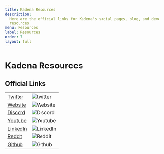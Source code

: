 ```yaml
---
title: Kadena Resources
description:
  Here are the official links for Kadena's social pages, blog, and developer
  resources
menu: Resources
label: Resources
order: 7
layout: full
---
```


# Kadena Resources

## Official Links

|                                                                    |                                        |
| ------------------------------------------------------------------ | -------------------------------------- |
| [Twitter](https://twitter.com/kadena_io)                           | ![twitter](/assets/docs/twitter.png)   |
| [Website](https://kadena.io/)                                      | ![Website](/assets/docs/website.png)   |
| [Discord](https://discord.gg/jRn8GwcFCj)                           | ![Discord](/assets/docs/discord.png)   |
| [Youtube](https://www.youtube.com/kadenablockchain)                | ![Youtube](/assets/docs/youtube.png)   |
| [LinkedIn](https://www.linkedin.com/company/kadena-llc/mycompany/) | ![LinkedIn](/assets/docs/linkedin.png) |
| [Reddit](https://www.reddit.com/r/kadena/)                         | ![Reddit](/assets/docs/reddit.png)     |
| [Github](https://github.com/kadena-community)                      | ![Github](/assets/docs/github.png)     |

